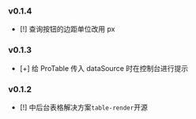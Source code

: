 ### v0.1.4

- [!] 查询按钮的边距单位改用 px

### v0.1.3

- [+] 给 ProTable 传入 dataSource 时在控制台进行提示

### v0.1.2

- [!] 中后台表格解决方案`table-render`开源
